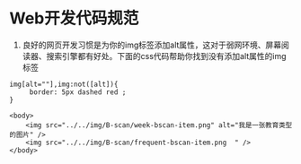 # Web开发代码规范

1. 良好的网页开发习惯是为你的img标签添加alt属性，这对于弱网环境、屏幕阅读器、搜索引擎都有好处。下面的css代码帮助你找到没有添加alt属性的img标签

```
img[alt=""],img:not([alt]){
     border: 5px dashed red ;
}
```



```
<body>		
	<img src="../../img/B-scan/week-bscan-item.png" alt="我是一张教育类型的图片" />
	<img src="../../img/B-scan/frequent-bscan-item.png	" />	
</body>
```



